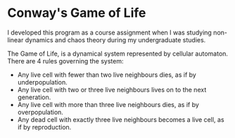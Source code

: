 # Conway's Game of Life

I developed this program as a course assignment when I was studying non-linear dynamics and chaos theory during my undergraduate studies.

The Game of Life, is a dynamical system represented by cellular automaton. There are 4 rules governing the system:
+ Any live cell with fewer than two live neighbours dies, as if by underpopulation.
+ Any live cell with two or three live neighbours lives on to the next generation.
+ Any live cell with more than three live neighbours dies, as if by overpopulation.
+ Any dead cell with exactly three live neighbours becomes a live cell, as if by reproduction.
